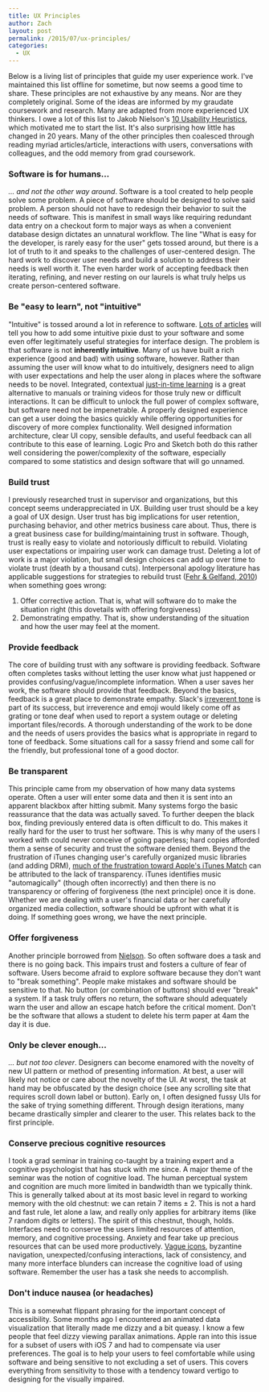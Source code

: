 ```yaml
---
title: UX Principles
author: Zach
layout: post
permalink: /2015/07/ux-principles/
categories:
  - UX
---
```

Below is a living list of principles that guide my user experience work. I've maintained this list offline for sometime, but now seems a good time to share. These principles are not exhaustive by any means. Nor are they completely original. Some of the ideas are informed by my graudate coursework and research. Many are adapted from more experienced UX thinkers. I owe a lot of this list to Jakob Nielson's [10 Usability Heuristics][1], which motivated me to start the list. It's also surprising how little has changed in 20 years. Many of the other principles then coalesced through reading myriad articles/article, interactions with users, conversations with colleagues, and the odd memory from grad coursework. 

### Software is for humans...
*... and not the other way around*. Software is a tool created to help people solve some problem. A piece of software should be designed to solve said problem. A person should not have to redesign their behavior to suit the needs of software. This is manifest in small ways like requiring redundant data entry on a checkout form to major ways as when a convenient database design dictates an unnatural workflow. The line "What is easy for the developer, is rarely easy for the user" gets tossed around, but there is a lot of truth to it and speaks to the challenges of user-centered design. The hard work to discover user needs and build a solution to address their needs is well worth it. The even harder work of accepting feedback then iterating, refining, and never resting on our laurels is what truly helps us create person-centered software.
    
### Be "easy to learn", not "intuitive"
"Intuitive" is tossed around a lot in reference to software. [Lots of articles][2] will tell you how to add some intuitive pixie dust to your software and some even offer legitimately useful strategies for interface design. The problem is that software is not **inherently intuitive**. Many of us have built a rich experience (good and bad) with using software, however. Rather than assuming the user will know what to do intuitively, designers need to align with user expectations and help the user along in places where the software needs to be novel. Integrated, contextual [just-in-time learning][3] is a great alternative to manuals or training videos for those truly new or difficult interactions. It can be difficult to unlock the full power of complex software, but software need not be impenetrable. A properly designed experience can get a user doing the basics quickly while offering opportunities for discovery of more complex functionality. Well designed information architecture, clear UI copy, sensible defaults, and useful feedback can all contribute to this ease of learning. Logic Pro and Sketch both do this rather well considering the power/complexity of the software, especially compared to some statistics and design software that will go unnamed.
    
### Build trust
I previously researched trust in supervisor and organizations, but this concept seems underappreciated in UX. Building user trust should be a key a goal of UX design. User trust has big implications for user retention, purchasing behavior, and other metrics business care about. Thus, there is a great business case for building/maintaining trust in software. Though, trust is really easy to violate and notoriously difficult to rebuild. Violating user expectations or impairing user work can damage trust. Deleting a lot of work is a major violation, but small design choices can add up over time to violate trust (death by a thousand cuts). Interpersonal apology literature has applicable suggestions for strategies to rebuild trust ([Fehr & Gelfand, 2010][5]) when something goes wrong: 

1. Offer corrective action. That is, what will software do to make the situation right (this dovetails with offering forgiveness)
2. Demonstrating empathy. That is, show understanding of the situation and how the user may feel at the moment.

### Provide feedback
The core of building trust with any software is providing feedback. Software often completes tasks without letting the user know what just happened or provides confusing/vague/incomplete information. When a user saves her work, the software should provide that feedback. Beyond the basics, feedback is a great place to demonstrate empathy. Slack's [irreverent tone][4] is part of its success, but irreverence and emoji would likely come off as grating or tone deaf when used to report a system outage or deleting important files/records. A thorough understanding of the work to be done and the needs of users provides the basics what is appropriate in regard to tone of feedback. Some situations call for a sassy friend and some call for the friendly, but professional tone of a good doctor.
    
### Be transparent
This principle came from my observation of how many data systems operate. Often a user will enter some data and then it is sent into an apparent blackbox after hitting submit. Many systems forgo the basic reassurance that the data was actually saved. To further deepen the black box, finding previously entered data is often difficult to do. This makes it really hard for the user to trust her software. This is why many of the users I worked with could never conceive of going paperless; hard copies afforded them a sense of security and trust the software denied them. Beyond the frustration of iTunes changing user's carefully organized music libraries (and adding DRM), [much of the frustration toward Apple's iTunes Match][6] can be attributed to the lack of transparency. iTunes identifies music "automagically" (though often incorrectly) and then there is no transparency or offering of forgiveness (the next principle) once it is done. Whether we are dealing with a user's financial data or her carefully organized media collection, software should be upfront with what it is doing. If something goes wrong, we have the next principle.
    
### Offer forgiveness
Another principle borrowed from [Nielson][3]. So often software does a task and there is no going back. This impairs trust and fosters a culture of fear of software. Users become afraid to explore software because they don't want to "break something". People make mistakes and software should be sensitive to that. No button (or combination of buttons) should ever "break" a system. If a task truly offers no return, the software should adequately warn the user and allow an escape hatch before the critical moment. Don't be the software that allows a student to delete his term paper at 4am the day it is due. 

### Only be clever enough...
*... but not too clever*. Designers can become enamored with the novelty of new UI pattern or method of presenting information. At best, a user will likely not notice or care about the novelty of the UI. At worst, the task at hand may be obfuscated by the design choice (see any scrolling site that requires scroll down label or button). Early on, I often designed fussy UIs for the sake of trying something different. Through design iterations, many became drastically simpler and clearer to the user. This relates back to the first principle.

### Conserve precious cognitive resources
I took a grad seminar in training co-taught by a training expert and a cognitive psychologist that has stuck with me since. A major theme of the seminar was the notion of cognitive load. The human perceptual system and cognition are much more limited in bandwidth than we typically think. This is generally talked about at its most basic level in regard to working memory with the old chestnut: we can retain 7 items &plusmn; 2. This is not a hard and fast rule, let alone a law, and really only applies for arbitrary items (like 7 random digits or letters). The spirit of this chestnut, though, holds. Interfaces need to conserve the users limited resources of attention, memory, and cognitive processing. Anxiety and fear take up precious resources that can be used more productively. [Vague icons][7], byzantine navigation, unexpected/confusing interactions, lack of consistency, and many more interface blunders can increase the cognitive load of using software. Remember the user has a task she needs to accomplish.
       
### Don't induce nausea (or headaches)
This is a somewhat flippant phrasing for the important concept of accessibility. Some months ago I encountered an animated data visualization that literally made me dizzy and a bit queasy. I know a few people that feel dizzy viewing parallax animations. Apple ran into this issue for a subset of users with iOS 7 and had to compensate via user preferences. The goal is to help your users to feel comfortable while using software and being sensitive to not excluding a set of users. This covers everything from sensitivity to those with a tendency toward vertigo to designing for the visually impaired.


[1]: http://www.nngroup.com/articles/ten-usability-heuristics/
[2]: https://www.google.com/#q=intuitive+ux
[3]: http://www.nngroup.com/articles/stagnating-expertise/
[4]: https://medium.com/@awilkinson/slack-s-2-8-billion-dollar-secret-sauce-5c5ec7117908
[5]: http://dx.doi.org/10.1037/a0019993 
[6]: http://www.theverge.com/2015/7/1/8877129/apple-music-icloud-problems
[7]: http://thomasbyttebier.be/blog/the-best-icon-is-a-text-label